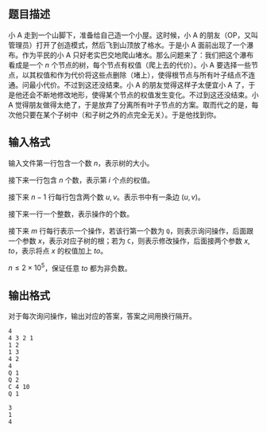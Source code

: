 ## 题目描述

小 A 走到一个山脚下，准备给自己造一个小屋。这时候，小 A 的朋友（OP，又叫管理员）打开了创造模式，然后飞到山顶放了格水。于是小 A 面前出现了一个瀑布。作为平民的小 A 只好老实巴交地爬山堵水。那么问题来了：我们把这个瀑布看成是一个 $n$ 个节点的树，每个节点有权值（爬上去的代价）。小 A 要选择一些节点，以其权值和作为代价将这些点删除（堵上），使得根节点与所有叶子结点不连通。问最小代价。不过到这还没结束。小 A 的朋友觉得这样子太便宜小 A 了，于是他还会不断地修改地形，使得某个节点的权值发生变化。不过到这还没结束。小 A 觉得朋友做得太绝了，于是放弃了分离所有叶子节点的方案。取而代之的是，每次他只要在某个子树中（和子树之外的点完全无关）。于是他找到你。

## 输入格式

输入文件第一行包含一个数 $n$，表示树的大小。

接下来一行包含 $n$ 个数，表示第 $i$ 个点的权值。

接下来 $n-1$ 行每行包含两个数 $u, v$。表示书中有一条边 $(u, v)$。

接下来一行一个整数，表示操作的个数。

接下来 $m$ 行每行表示一个操作，若该行第一个数为 `Q`，则表示询问操作，后面跟一个参数 $x$，表示对应子树的根；若为 `C`，则表示修改操作，后面接两个参数 $x, to$，表示将点 $x$ 的权值加上 $to$。

$n \leq 2 \times 10^5$，保证任意 $to$ 都为非负数。

## 输出格式

对于每次询问操作，输出对应的答案，答案之间用换行隔开。

```input1
4
4 3 2 1
1 2
1 3
4 2
4
Q 1
Q 2
C 4 10
Q 1

```
```output1
3
1
4
```
